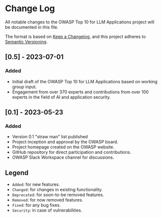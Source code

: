 # Change Log

All notable changes to the OWASP Top 10 for LLM Applications project will be documented in this file.

The format is based on [Keep a Changelog](https://keepachangelog.com/en/1.0.0/), and this project adheres to [Semantic Versioning](https://semver.org/spec/v2.0.0.html).

## [0.5] - 2023-07-01

### Added
- Initial draft of the OWASP Top 10 for LLM Applications based on working group input.
- Engagement from over 370 experts and contributions from over 100 experts in the field of AI and application security.

## [0.1] - 2023-05-23

### Added
- Version 0.1 "straw man" list published
- Project inception and approval by the OWASP board.
- Project homepage created on the OWASP website.
- GitHub repository for direct participation and contributions.
- OWASP Slack Workspace channel for discussions.

## Legend

- `Added`: for new features.
- `Changed`: for changes in existing functionality.
- `Deprecated`: for soon-to-be removed features.
- `Removed`: for now removed features.
- `Fixed`: for any bug fixes.
- `Security`: in case of vulnerabilities.
```

